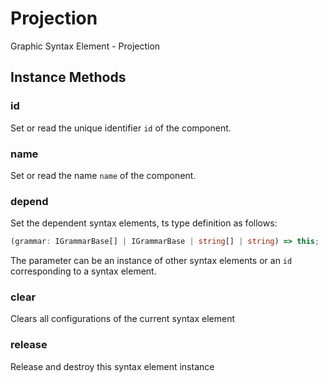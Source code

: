 # Projection

Graphic Syntax Element - Projection

## Instance Methods

### id

Set or read the unique identifier `id` of the component.

### name

Set or read the name `name` of the component.

### depend

Set the dependent syntax elements, ts type definition as follows:

```ts
(grammar: IGrammarBase[] | IGrammarBase | string[] | string) => this;
```

The parameter can be an instance of other syntax elements or an `id` corresponding to a syntax element.

### clear

Clears all configurations of the current syntax element

### release

Release and destroy this syntax element instance
